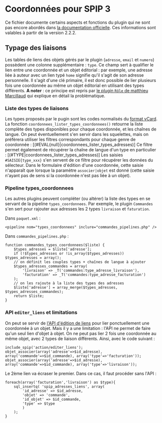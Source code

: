
# Coordonnées pour SPIP 3
Ce fichier documente certains aspects et fonctions du plugin qui ne sont pas encore abordés dans [la documentation officielle](https://contrib.spip.net/Plugin-Coordonnees).
Ces informations sont valables à partir de la version 2.2.2.


## Typage des liaisons

Les tables de liens des objets gérés par le plugin (`adresse`, `email` et `numero`) possèdent une colonne supplémentaire : `type`.
Ce champ sert à qualifier le lien entre une coordonnée et un objet éditorial : par exemple, une adresse liée à auteur avec un lien typé `home` signifie qu'il s'agit de son adresse personnelle.
Il s'agit d'une clé primaire, il est donc possible de lier plusieurs fois une coordonnée au même un objet éditorial en utilisant des types différents.
**A noter** : ce principe est repris par [le plugin `Rôle` de matthieu Marcillaud](https://contrib.spip.net/Des-roles-sur-des-liens) qui explique en détail la problématique.


### Liste des types de liaisons

Les types proposés par le pugin sont les codes normalisés du [format vCard](https://fr.wikipedia.org/wiki/VCard).
La fonction `coordonnees_lister_types_coordonnees()` retourne la liste complète des types disponibles pour chaque coordonnée, et les chaînes de langue.
On peut éventuellement s'en servir dans les squelettes, mais on préfèrera utiliser les filtres correspondants pour chaque genre de coordonnée :
    [(#EVAL{null}|coordonnees_lister_types_adresses)]
Ce filtre permet également de récupérer la chaîne de langue d'un type en particulier :
    [(#TYPE|coordonnees_lister_types_adresses)]
Les saisies `#SAISIE{type_xxx}` s'en servent de ce filtre pour récupérer les données du sélecteur.
Dans le formulaire d'édition d'une coordonnée, cette saisie n'apparaît que lorsque la paramètre `associer|objet` est donné (cette saisie n'ayant pas de sens si la coordonnée n'est pas liée à un objet).


### Pipeline types_coordonnees

Les autres plugins peuvent compléter (ou altérer) la liste des types en se servant de la pipeline `types_coordonnees`.
Par exemple, le plugin `Commandes` s'en sert pour rajouter aux adresses les 2 types `livraison` et `faturation`.

Dans `paquet.xml` :

    <pipeline nom="types_coordonnees" inclure="commandes_pipelines.php" />

Dans `commandes_pipelines.php` :

    function commandes_types_coordonnees($liste) {
        $types_adresses = $liste['adresse'];
        if (!$types_adresses or !is_array($types_adresses)) $types_adresses = array();
        // on définit les couples types + chaînes de langue à ajouter
        $types_adresses_commandes = array(
            'livraison' => _T('commandes:type_adresse_livraison'),
            'facturation' => _T('commandes:type_adresse_facturation')
        );
        // on les rajoute à la liste des types des adresses
        $liste['adresse'] = array_merge($types_adresses, $types_adresses_commandes);
        return $liste;
    }

### API `editer_liens` et limitations

On peut se servir de [l'API d'édition de liens](https://www.spip.net/fr_article5477.html) pour lier ponctuellement une coordonnée à un objet.
Mais il y a une limitation : l'API ne permet de faire qu'un seul lien d'objet à objet. On ne peut pas lier 2 fois une coordonnée au même objet, avec 2 types de liaison différents.
Ainsi, avec le code suivant :

    include_spip('action/editer_liens');
    objet_associer(array('adresse'=>$id_adresse), array('commande'=>$id_commande), array('type'=>'facturation'));
    objet_associer(array('adresse'=>$id_adresse), array('commande'=>$id_commande), array('type'=>'livraison'));

Le 2ème lien va écraser le premier.
Dans ce cas, il faut procéder sans l'API :

    foreach(array('facturation','livraison') as $type){
        sql_insertq( 'spip_adresses_liens', array(
            'id_adresse' => $id_adresse,
            'objet' => 'commande',
            'id_objet' => $id_commande,
            'type' => $type
            )
        );
    }
